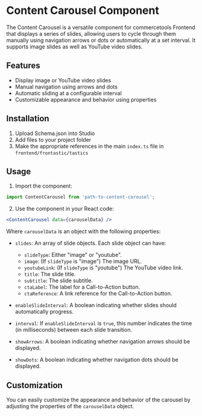# Content Carousel Component

The Content Carousel is a versatile component for commercetools Frontend that displays a series of slides, allowing users to cycle through them manually using navigation arrows or dots or automatically at a set interval. It supports image slides as well as YouTube video slides.

## Features

- Display image or YouTube video slides
- Manual navigation using arrows and dots
- Automatic sliding at a configurable interval
- Customizable appearance and behavior using properties

## Installation

1. Upload Schema.json into Studio
2. Add files to your project folder
3. Make the appropriate references in the main `index.ts` file in `frontend/frontastic/tastics`

## Usage

1. Import the component:

```jsx
import ContentCarousel from 'path-to-content-carousel';
```

2. Use the component in your React code:

```jsx
<ContentCarousel data={carouselData} />
```

Where `carouselData` is an object with the following properties:

- `slides`: An array of slide objects. Each slide object can have:
  - `slideType`: Either "image" or "youtube".
  - `image`: (If `slideType` is "image") The image URL.
  - `youtubeLink`: (If `slideType` is "youtube") The YouTube video link.
  - `title`: The slide title.
  - `subtitle`: The slide subtitle.
  - `ctaLabel`: The label for a Call-to-Action button.
  - `ctaReference`: A link reference for the Call-to-Action button.

- `enableSlideInterval`: A boolean indicating whether slides should automatically progress.
- `interval`: If `enableSlideInterval` is `true`, this number indicates the time (in milliseconds) between each slide transition.
- `showArrows`: A boolean indicating whether navigation arrows should be displayed.
- `showDots`: A boolean indicating whether navigation dots should be displayed.

## Customization

You can easily customize the appearance and behavior of the carousel by adjusting the properties of the `carouselData` object.
